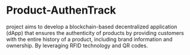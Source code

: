 # Product-AuthenTrack
project aims to develop a blockchain-based decentralized application (dApp) that ensures the authenticity of products by providing customers with the entire history of a product, including brand information and ownership. By leveraging RFID technology and QR codes.
